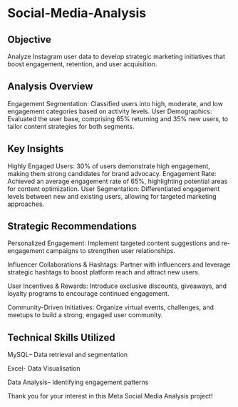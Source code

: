 # Social-Media-Analysis

## Objective
Analyze Instagram user data to develop strategic marketing initiatives that boost engagement, retention, and user acquisition.

## Analysis Overview
Engagement Segmentation: Classified users into high, moderate, and low engagement categories based on activity levels.
User Demographics: Evaluated the user base, comprising 65% returning and 35% new users, to tailor content strategies for both segments.

## Key Insights
Highly Engaged Users: 30% of users demonstrate high engagement, making them strong candidates for brand advocacy.
Engagement Rate: Achieved an average engagement rate of 65%, highlighting potential areas for content optimization.
User Segmentation: Differentiated engagement levels between new and existing users, allowing for targeted marketing approaches.

## Strategic Recommendations
Personalized Engagement: Implement targeted content suggestions and re-engagement campaigns to strengthen user relationships.

Influencer Collaborations & Hashtags: Partner with influencers and leverage strategic hashtags to boost platform reach and attract new users.

User Incentives & Rewards: Introduce exclusive discounts, giveaways, and loyalty programs to encourage continued engagement.

Community-Driven Initiatives: Organize virtual events, challenges, and meetups to build a strong, engaged user community.

## Technical Skills Utilized
MySQL– Data retrieval and segmentation

Excel- Data Visualisation

Data Analysis– Identifying engagement patterns


Thank you for your interest in this Meta Social Media Analysis project!
